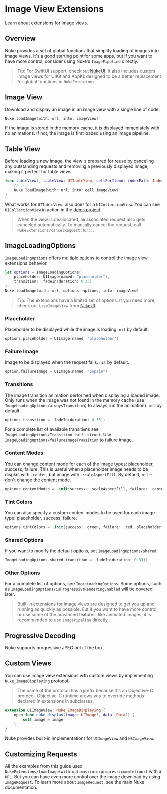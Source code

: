 # Image View Extensions

Learn about extensions for image views.

## Overview

Nuke provides a set of global functions that simplify loading of images into image views. It's a good starting point for some apps, but if you want to have more control, consider using Nuke's `ImagePipeline` directly.

> Tip: For SwiftUI support, check out [NukeUI](https://github.com/kean/NukeUI). It also includes custom image views for UIKit and AppKit designed to be a better replacement for global functions in `NukeExtensions`.

## Image View

Download and display an image in an image view with a single line of code:

```swift
Nuke.loadImage(with: url, into: imageView)
```

If the image is stored in the memory cache, it is displayed immediately with no animations. If not, the image is first loaded using an image pipeline.

## Table View

Before loading a new image, the view is prepared for reuse by canceling any outstanding requests and removing a previously displayed image, making it perfect for table views.

```swift
func tableView(_ tableView: UITableView, cellForItemAt indexPath: IndexPaths) -> UITableViewCell {
    // ...
    Nuke.loadImage(with: url, into: cell.imageView)
}
```

What works for `UITableView`, also does for a `UICollectionView`. You can see `UICollectionView` in action in the [demo project](https://github.com/kean/NukeDemo).

> When the view is deallocated, an associated request also gets canceled automatically. To manually cancel the request, call ``NukeExtensions/cancelRequest(for:)``.

## ImageLoadingOptions

``ImageLoadingOptions`` offers multiple options to control the image view extensions behavior.

```swift
let options = ImageLoadingOptions(
    placeholder: UIImage(named: "placeholder"),
    transition: .fadeIn(duration: 0.33)
)
Nuke.loadImage(with: url, options: options, into: imageView)
```

> Tip: The extensions have a limited set of options. If you need more, check out `LazyImageView` from [NukeUI](https://github.com/kean/NukeUI).

### Placeholder

Placeholder to be displayed while the image is loading. `nil` by default.

```swift
options.placeholder = UIImage(named: "placeholder")
```

### Failure Image

Image to be displayed when the request fails. `nil` by default.

```swift
option.failureImage = UIImage(named: "oopsie")
```

### Transitions

The image transition animation performed when displaying a loaded image. Only runs when the image was not found in the memory cache (use ``ImageLoadingOptions/alwaysTransition``) to always run the animation). `nil` by default.

```swift
options.transition = .fadeIn(duration: 0.33))
```

For a complete list of available transitions see ``ImageLoadingOptions/Transition-swift.struct``. Use ``ImageLoadingOptions/failureImageTransition`` to failure image.

### Content Modes

You can change content mode for each of the image types: placeholder, success, failure. This is useful when a placeholder image needs to be displas with `.center`, but image with `.scaleAspectFill`. By default, `nil` – don't change the content mode.

```swift
options.contentModes = .init(success: .scaleAspectFill, failure: .center, placeholder: .center)
```

### Tint Colors

You can also specify a custom content modes to be used for each image type: placeholder, success, failure.

```swift
options.tintColors = .init(success: .green, failure: .red, placeholder: .yellow)
```

### Shared Options

If you want to modify the default options, set ``ImageLoadingOptions/shared``.

```swift
ImageLoadingOptions.shared.transition = .fadeIn(duration: 0.33))
```

### Other Options

For a complete list of options, see ``ImageLoadingOptions``. Some options, such as ``ImageLoadingOptions/isProgressiveRenderingEnabled`` will be covered later.

> Built-in extensions for image views are designed to get you up and running as quickly as possible. But if you want to have more control, or use some of the advanced features, like animated images, it is recommended to use `ImagePipeline` directly.

## Progressive Decoding

Nuke supports progressive JPEG out of the box.

## Custom Views

You can use image view extensions with custom views by implementing ``Nuke_ImageDisplaying`` protocol.

> The name of the protocol has a prefix because it's an Objective-C protocol. Objective-C runtime allows you to override methods declared in extensions in subclasses.

```swift
extension UIImageView: Nuke_ImageDisplaying {
    open func nuke_display(image: UIImage?, data: Data?) {
        self.image = image
    }
}
```

Nuke provides built-in implementations for `UIImageView` and `NSImageView`.

## Customizing Requests

All the examples from this guide used ``NukeExtensions/loadImage(with:options:into:progress:completion:)`` with a `URL`. But you can have even more control over the image download by using `ImageRequest`. To learn more about `ImageRequest`, see the main Nuke documentation.
